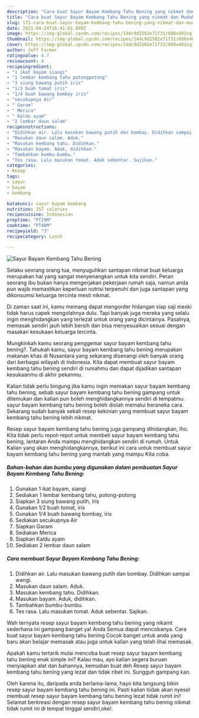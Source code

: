 ```yaml
---
description: "Cara buat Sayur Bayam Kembang Tahu Bening yang nikmat dan Mudah Dibuat"
title: "Cara buat Sayur Bayam Kembang Tahu Bening yang nikmat dan Mudah Dibuat"
slug: 171-cara-buat-sayur-bayam-kembang-tahu-bening-yang-nikmat-dan-mudah-dibuat
date: 2021-04-24T16:41:01.699Z
image: https://img-global.cpcdn.com/recipes/14dc9d2502e71f31/680x482cq70/sayur-bayam-kembang-tahu-bening-foto-resep-utama.jpg
thumbnail: https://img-global.cpcdn.com/recipes/14dc9d2502e71f31/680x482cq70/sayur-bayam-kembang-tahu-bening-foto-resep-utama.jpg
cover: https://img-global.cpcdn.com/recipes/14dc9d2502e71f31/680x482cq70/sayur-bayam-kembang-tahu-bening-foto-resep-utama.jpg
author: Jeff Farmer
ratingvalue: 4.7
reviewcount: 4
recipeingredient:
- "1 ikat bayam siangi"
- "1 lembar kembang tahu potongpotong"
- "3 siung bawang putih iris"
- "1/2 buah tomat iris"
- "1/4 buah bawang bombay iris"
- "secukupnya Air"
- " Garam"
- " Merica"
- " Kaldu ayam"
- "2 lembar daun salam"
recipeinstructions:
- "Didihkan air. Lalu masukan bawang putih dan bombay. Didihkan sampai wangi."
- "Masukan daun salam. Aduk."
- "Masukan kembang tahu. Didihkan."
- "Masukan bayam. Aduk, didihkan."
- "Tambahkan bumbu-bumbu."
- "Tes rasa. Lalu masukan tomat. Aduk sebentar. Sajikan."
categories:
- Resep
tags:
- sayur
- bayam
- kembang

katakunci: sayur bayam kembang 
nutrition: 257 calories
recipecuisine: Indonesian
preptime: "PT29M"
cooktime: "PT40M"
recipeyield: "3"
recipecategory: Lunch

---
```



![Sayur Bayam Kembang Tahu Bening](https://img-global.cpcdn.com/recipes/14dc9d2502e71f31/680x482cq70/sayur-bayam-kembang-tahu-bening-foto-resep-utama.jpg)

Selaku seorang orang tua, menyuguhkan santapan nikmat buat keluarga merupakan hal yang sangat menyenangkan untuk kita sendiri. Peran seorang ibu bukan hanya mengerjakan pekerjaan rumah saja, namun anda pun wajib memastikan keperluan nutrisi terpenuhi dan juga santapan yang dikonsumsi keluarga tercinta mesti nikmat.

Di zaman  saat ini, kamu memang dapat mengorder hidangan siap saji meski tidak harus capek mengolahnya dulu. Tapi banyak juga mereka yang selalu ingin menghidangkan yang terlezat untuk orang yang dicintainya. Pasalnya, memasak sendiri jauh lebih bersih dan bisa menyesuaikan sesuai dengan masakan kesukaan keluarga tercinta. 



Mungkinkah kamu seorang penggemar sayur bayam kembang tahu bening?. Tahukah kamu, sayur bayam kembang tahu bening merupakan makanan khas di Nusantara yang sekarang disenangi oleh banyak orang dari berbagai wilayah di Indonesia. Kita dapat membuat sayur bayam kembang tahu bening sendiri di rumahmu dan dapat dijadikan santapan kesukaanmu di akhir pekanmu.

Kalian tidak perlu bingung jika kamu ingin memakan sayur bayam kembang tahu bening, sebab sayur bayam kembang tahu bening gampang untuk ditemukan dan kalian pun boleh menghidangkannya sendiri di tempatmu. sayur bayam kembang tahu bening boleh diolah memalui beraneka cara. Sekarang sudah banyak sekali resep kekinian yang membuat sayur bayam kembang tahu bening lebih nikmat.

Resep sayur bayam kembang tahu bening juga gampang dihidangkan, lho. Kita tidak perlu repot-repot untuk membeli sayur bayam kembang tahu bening, lantaran Anda mampu menghidangkan sendiri di rumah. Untuk Kalian yang akan menghidangkannya, berikut ini cara untuk membuat sayur bayam kembang tahu bening yang mantab yang mampu Kita coba.

<!--inarticleads1-->

##### Bahan-bahan dan bumbu yang digunakan dalam pembuatan Sayur Bayam Kembang Tahu Bening:

1. Gunakan 1 ikat bayam, siangi
1. Sediakan 1 lembar kembang tahu, potong-potong
1. Siapkan 3 siung bawang putih, iris
1. Gunakan 1/2 buah tomat, iris
1. Gunakan 1/4 buah bawang bombay, iris
1. Sediakan secukupnya Air
1. Siapkan  Garam
1. Sediakan  Merica
1. Siapkan  Kaldu ayam
1. Sediakan 2 lembar daun salam




<!--inarticleads2-->

##### Cara membuat Sayur Bayam Kembang Tahu Bening:

1. Didihkan air. Lalu masukan bawang putih dan bombay. Didihkan sampai wangi.
1. Masukan daun salam. Aduk.
1. Masukan kembang tahu. Didihkan.
1. Masukan bayam. Aduk, didihkan.
1. Tambahkan bumbu-bumbu.
1. Tes rasa. Lalu masukan tomat. Aduk sebentar. Sajikan.




Wah ternyata resep sayur bayam kembang tahu bening yang nikamt sederhana ini gampang banget ya! Anda Semua dapat mencobanya. Cara buat sayur bayam kembang tahu bening Cocok banget untuk anda yang baru akan belajar memasak atau juga untuk kalian yang telah lihai memasak.

Apakah kamu tertarik mulai mencoba buat resep sayur bayam kembang tahu bening enak simple ini? Kalau mau, ayo kalian segera buruan menyiapkan alat dan bahannya, kemudian buat deh Resep sayur bayam kembang tahu bening yang lezat dan tidak ribet ini. Sungguh gampang kan. 

Oleh karena itu, daripada anda berlama-lama, hayo kita langsung bikin resep sayur bayam kembang tahu bening ini. Pasti kalian tiidak akan nyesel membuat resep sayur bayam kembang tahu bening lezat tidak rumit ini! Selamat berkreasi dengan resep sayur bayam kembang tahu bening nikmat tidak rumit ini di tempat tinggal sendiri,oke!.

